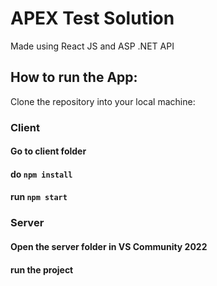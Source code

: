 # APEX Test Solution

Made using React JS and ASP .NET API

## How to run the App:

Clone the repository into your local machine:

### Client

#### Go to client folder

#### do `npm install`

#### run `npm start`

### Server

#### Open the server folder in VS Community 2022

#### run the project
